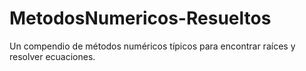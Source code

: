 # MetodosNumericos-Resueltos
Un compendio de métodos numéricos típicos para encontrar raíces y resolver ecuaciones.
